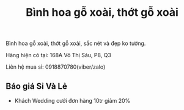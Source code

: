 ﻿---
id: 2
title: Bình hoa gỗ xoài, thớt gỗ xoài
layout: EventPage
category: events
path: '/events/binh-hoa-go-xoai/'
key: binh-hoa-go-xoai

meta: Bình hoa gỗ xoài, thớt gỗ xoài
keywords: Bình hoa gỗ xoài, thớt gỗ xoài

psyshine: http://midorishop.com.vn
---

Bình hoa gỗ xoài, thớt gỗ xoài, sắc nét và đẹp ko tưởng.

Hàng hiện có tại: 168A Võ Thị Sáu, P8, Q3

Liên hệ mua sỉ: 0918870780(viber/zalo)

## Báo giá Sỉ Và Lẻ 

- Khách Wedding cưới đơn hàng 10tr giảm 20%

